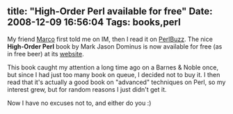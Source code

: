 title: "High-Order Perl available for free"
Date: 2008-12-09 16:56:04
Tags: books,perl
---
My friend <a href="http://search.cpan.org/~amnesiac/">Marco</a> first told me on IM, then I read it on <a href="http://perlbuzz.com/2008/12/higher-order-perl-available-for-free-download.html">PerlBuzz</a>. The nice <strong>High-Order Perl</strong> book by
Mark Jason Dominus is now available for free (as in free beer) at its <a href="http://hop.perl.plover.com/book/">website</a>.

This book caught my attention a long time ago on a Barnes &amp; Noble once, but since I had just too many book on queue, I decided not to buy it. I then read that it's actually a good book on "advanced" techniques on Perl, so my interest grew, but for random reasons I just didn't get it.

Now I have no excuses not to, and either do you :)